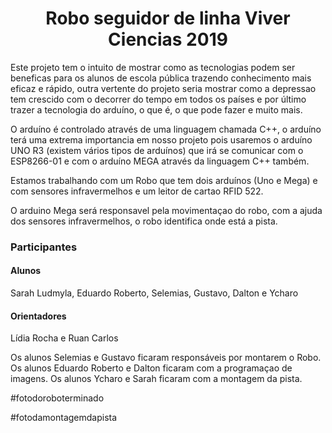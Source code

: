 <div align="center">
  <h1>Robo seguidor de linha Viver Ciencias 2019</h1>
</div>

Este projeto tem o intuito de mostrar como as tecnologias podem ser beneficas para os alunos de escola pública trazendo conhecimento mais eficaz e rápido, outra vertente do projeto seria mostrar como a depressao tem crescido com o decorrer do tempo em todos os países e por último trazer a tecnologia do arduíno, o que é, o que pode fazer e muito mais.

O arduíno é controlado através de uma linguagem chamada C++, o arduíno terá uma extrema importancia em nosso projeto pois usaremos o arduíno UNO R3 (existem vários tipos de arduínos) que irá se comunicar com o ESP8266-01 e com o arduíno MEGA através da linguagem C++ também.

Estamos trabalhando com um Robo que tem dois arduínos (Uno e Mega) e com sensores infravermelhos e um leitor de cartao RFID 522.

O arduino Mega será responsavel pela movimentaçao do robo, com a ajuda dos sensores infravermelhos, o robo identifica onde está a pista.

### Participantes

#### Alunos
Sarah Ludmyla, Eduardo Roberto, Selemias, Gustavo, Dalton e Ycharo

#### Orientadores
Lídia Rocha e Ruan Carlos

Os alunos Selemias e Gustavo ficaram responsáveis por montarem o Robo.
Os alunos Eduardo Roberto e Dalton ficaram com a programaçao de imagens.
Os alunos Ycharo e Sarah ficaram com a montagem da pista.

#fotodoroboterminado

#fotodamontagemdapista
